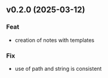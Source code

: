 ## v0.2.0 (2025-03-12)

### Feat

- creation of notes with templates

### Fix

- use of path and string is consistent

